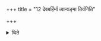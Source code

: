 +++
title = "12 देवबर्हिर्मा त्वान्वङ्मा तिर्यगिति"

+++

<details><summary>थिते</summary>

12. With devabarhirmā tvānvaṅ mā tiryak he holds together (the Darbha-blades with his left hand).
</details>
